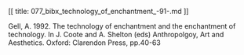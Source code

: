 [[
title: 077_bibx_technology_of_enchantment_-91-.md
]]

Gell, A. 1992. The technology of enchantment and the enchantment of
technology. In J. Coote and A. Shelton \(eds\) Anthropolgoy, Art and
Aesthetics. Oxford: Clarendon Press, pp.40-63

